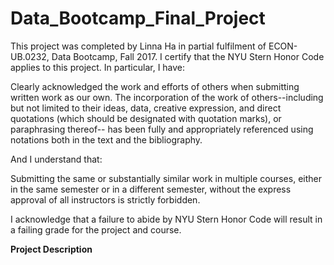 # Data_Bootcamp_Final_Project

This project was completed by Linna Ha in partial fulfilment of  ECON-UB.0232, Data Bootcamp, Fall 2017. I certify that the NYU Stern Honor Code applies to this project. In particular, I have:

Clearly acknowledged the work and efforts of others when submitting written work as
our own. The incorporation of the work of others--including but not limited to their ideas,
data, creative expression, and direct quotations (which should be designated with quotation
marks), or paraphrasing thereof-- has been fully and appropriately referenced using notations
both in the text and the bibliography.

And I understand that:

Submitting the same or substantially similar work in multiple courses, either in the
same semester or in a different semester, without the express approval of all instructors is
strictly forbidden.

I acknowledge that a failure to abide by NYU Stern Honor Code will result in a failing grade for the project and course.

**Project Description**


